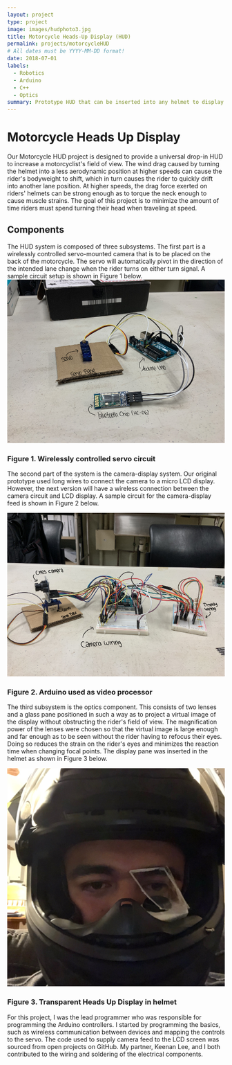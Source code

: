 ```yaml
---
layout: project
type: project
image: images/hudphoto3.jpg
title: Motorcycle Heads-Up Display (HUD)
permalink: projects/motorcycleHUD
# All dates must be YYYY-MM-DD format!
date: 2018-07-01
labels:
  - Robotics
  - Arduino
  - C++
  - Optics
summary: Prototype HUD that can be inserted into any helmet to display rear blindspots.
---
```


<h1>Motorcycle Heads Up Display</h1> 
Our Motorcycle HUD project is designed to provide a universal drop-in HUD to increase a motorcyclist's field of view. The wind drag caused by turning the helmet into a less aerodynamic position at higher speeds can cause the rider's bodyweight to shift, which in turn causes the rider to quickly drift into another lane position. At higher speeds, the drag force exerted on riders' helmets can be strong enough as to torque the neck enough to cause muscle strains. The goal of this project is to minimize the amount of time riders must spend turning their head when traveling at speed. 

<h2>Components</h2>
The HUD system is composed of three subsystems. The first part is a wirelessly controlled servo-mounted camera that is to be placed on the back of the motorcycle. The servo will automatically pivot in the direction of the intended lane change when the rider turns on either turn signal. A sample circuit setup is shown in Figure 1 below.

<img class="ui image" src="../images/cameraCircuit.png">
<h3>Figure 1. Wirelessly controlled servo circuit</h3> 

The second part of the system is the camera-display system. Our original prototype used long wires to connect the camera to a micro LCD display. However, the next version will have a wireless connection between the camera circuit and LCD display. A sample circuit for the camera-display feed  is shown in Figure 2 below.

<img class="ui image" src="../images/arduinoCircuit.png">
<h3>Figure 2. Arduino used as video processor</h3> 

The third subsystem is the optics component. This consists of two lenses and a glass pane positioned in such a way as to project a virtual image of the display without obstructing the rider's field of view. The magnification power of the lenses were chosen so that the virtual image is large enough and far enough as to be seen without the rider having to refocus their eyes. Doing so reduces the strain on the rider's eyes and minimizes the reaction time when changing focal points. The display pane was inserted in the helmet as shown in Figure 3 below.

<img class="ui image" src="../images/hudphoto3.jpg">
<h3>Figure 3. Transparent Heads Up Display in helmet</h3> 

For this project, I was the lead programmer who was responsible for programming the Arduino controllers. I started by programming the basics, such as wireless communication between devices and mapping the controls to the servo. The code used to supply camera feed to the LCD screen was sourced from open projects on GitHub. My partner, Keenan Lee, and I both contributed to the wiring and soldering of the electrical components. 

  
  

